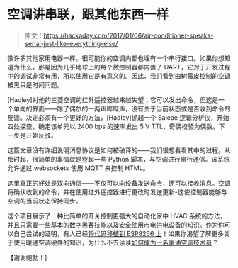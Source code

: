 # 空调讲串联，跟其他东西一样

> 原文：<https://hackaday.com/2017/01/06/air-conditioner-speaks-serial-just-like-everything-else/>

像许多其他家用电器一样，很可能你的空调内部也埋有一个串行接口。如果你想知道为什么，那是因为几乎地球上的每个微控制器都内置了 UART，它对于开发过程中的调试非常有用，所以使用它是有意义的。因此，我们看到由树莓皮控制的空调被黑只是时间问题。

[Hadley]对他的三菱空调的红外遥控器越来越失望；它可以发出命令，但这是一个单向的界面——除了偶尔的一两声哔哔声，没有关于当前状态或是否收到命令的反馈。决定必须有一个更好的方法，[Hadley]抓起一个 Saleae 逻辑分析仪，开始四处探查，确定该单元以 2400 bps 的速率发出 5 V TTL，奇偶校验为偶数。下一步是开始反驳。

这篇文章没有详细说明消息协议是如何被破译的——我们很想看看其中的过程。从那时起，很简单的事情就是卷起一些 Python 脚本，与空调进行串行通信。该系统允许通过 websockets 使用 MQTT 来控制 HTML。

这里真正的好处是双向通信——不仅可以向设备发送命令，还可以接收消息。空调将确认收到的命令，并在使用红外遥控器进行更改时发送更新-这使控制器能够与空调的当前状态保持同步。

这个项目展示了一种比简单的开关控制更强大的自动化家中 HVAC 系统的方法，并且只需要一些基本的数字黑客技能以及安全使用市电供电设备的知识。作为你可以自己尝试的证明，有人已经[将代码移植到 ESP8266 上](http://www.esp8266.com/viewtopic.php?f=29&t=13207&p=60510#p60510)！如果你渴望了解更多关于使用暖通空调硬件的知识，为什么不去读读[如何成为一名暖通空调技术员](http://hackaday.com/2016/03/28/hvac-techs-hackers-who-make-house-calls/)？

【谢谢鲍勃！]
